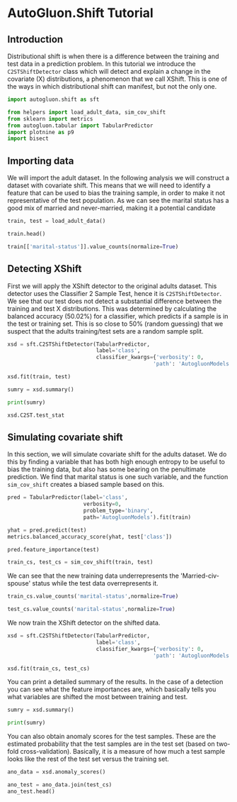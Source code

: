 # AutoGluon.Shift Tutorial

## Introduction

Distributional shift is when there is a difference between the training and test data in a prediction problem.  In this tutorial we introduce the `C2STShiftDetector` class which will detect and explain a change in the covariate (X) distributions, a phenomenon that we call XShift.  This is one of the ways in which distributional shift can manifest, but not the only one.


```python
import autogluon.shift as sft
```


```python
from helpers import load_adult_data, sim_cov_shift
from sklearn import metrics
from autogluon.tabular import TabularPredictor
import plotnine as p9
import bisect
```

## Importing data

We will import the adult dataset.  In the following analysis we will construct a dataset with covariate shift.  This means that we will need to identify a feature that can be used to bias the training sample, in order to make it not representative of the test population.  As we can see the marital status has a good mix of married and never-married, making it a potential candidate 


```python
train, test = load_adult_data()

train.head()
```


```python
train[['marital-status']].value_counts(normalize=True)
```

## Detecting XShift

First we will apply the XShift detector to the original adults dataset.  This detector uses the Classifier 2 Sample Test, hence it is `C2STShiftDetector`.  We see that our test does not detect a substantial difference between the training and test X distributions.  This was determined by calculating the balanced accuracy (50.02%) for a classifier, which predicts if a sample is in the test or training set.  This is so close to 50% (random guessing) that we suspect that the adults training/test sets are a random sample split.


```python
xsd = sft.C2STShiftDetector(TabularPredictor,
                            label='class',
                            classifier_kwargs={'verbosity': 0,
                                              'path': 'AutogluonModels'})
```


```python
xsd.fit(train, test)
```


```python
sumry = xsd.summary()

print(sumry)
```


```python
xsd.C2ST.test_stat
```

## Simulating covariate shift

In this section, we will simulate covariate shift for the adults dataset.  We do this by finding a variable that has both high enough entropy to be useful to bias the training data, but also has some bearing on the penultimate prediction.  We find that marital status is one such variable, and the function `sim_cov_shift` creates a biased sample based on this.


```python
pred = TabularPredictor(label='class', 
                        verbosity=0, 
                        problem_type='binary',
                        path='AutogluonModels').fit(train)
```


```python
yhat = pred.predict(test)
metrics.balanced_accuracy_score(yhat, test['class'])
```


```python
pred.feature_importance(test)
```


```python
train_cs, test_cs = sim_cov_shift(train, test)
```

We can see that the new training data underrepresents the 'Married-civ-spouse' status while the test data overrepresents it.


```python
train_cs.value_counts('marital-status',normalize=True)
```


```python
test_cs.value_counts('marital-status',normalize=True)
```

We now train the XShift detector on the shifted data.


```python
xsd = sft.C2STShiftDetector(TabularPredictor,
                            label='class',
                            classifier_kwargs={'verbosity': 0,
                                              'path': 'AutogluonModels'})
```


```python
xsd.fit(train_cs, test_cs)
```

You can print a detailed summary of the results.  In the case of a detection you can see what the feature importances are, which basically tells you what variables are shifted the most between training and test.


```python
sumry = xsd.summary()

print(sumry)
```

You can also obtain anomaly scores for the test samples.  These are the estimated probability that the test samples are in the test set (based on two-fold cross-validation).  Basically, it is a measure of how much a test sample looks like the rest of the test set versus the training set.


```python
ano_data = xsd.anomaly_scores()
```


```python
ano_test = ano_data.join(test_cs)
ano_test.head()
```
